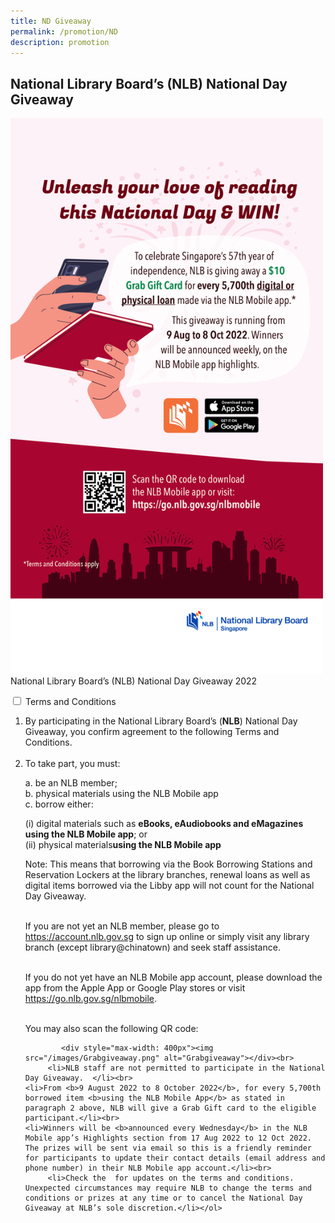 ```yaml
---
title: ND Giveaway
permalink: /promotion/ND
description: promotion
---
```

<h2>National Library Board’s (NLB) National Day Giveaway</h2>
 <p>	<div style="max-width: 500px"><img src="/images/Grabgiveawaypic.png" alt="Grabgiveawaypic"></div>
	National Library Board’s (NLB) National Day Giveaway 2022</p>  

<div id="eReads-get-started" class="new-accordion">          
<input id="acc1" type="checkbox">
        <label for="acc1">Terms and Conditions </label>
<div class="new-accordion-content">
      	
   <ol type="1">
		 <li>By participating in the National Library Board’s (<b>NLB</b>) National Day Giveaway, you confirm agreement to the following Terms and Conditions.</li><br>
         <li>To take part, you must:</li>
									<p>a. be an NLB member;<br>
									b. physical materials using the NLB Mobile app<br>
										c. borrow either:<br></p>
										 <p>(i) digital materials such as <b>eBooks, eAudiobooks and eMagazines using the NLB Mobile app</b>; or<br>
											 (ii)  physical materials<b>using the NLB Mobile app</b></p>
									<p>Note:  This means that borrowing via the Book Borrowing Stations and Reservation Lockers at the library branches, renewal loans as well as digital items borrowed via the Libby app will not count for the National Day Giveaway.</p><br> 
										If you are not yet an NLB member, please go to  <a href="https://account.nlb.gov.sg">https://account.nlb.gov.sg</a> to sign up online or simply visit any library branch (except library@chinatown) and seek staff assistance.<p></p><br> If you do not yet have an NLB Mobile app account, please download the app from the Apple App or Google Play stores or visit <a href=" https://go.nlb.gov.sg/nlbmobile"> https://go.nlb.gov.sg/nlbmobile</a>. <p></p><br>You may also scan the following QR code:
	
		 	<div style="max-width: 400px"><img src="/images/Grabgiveaway.png" alt="Grabgiveaway"></div><br>
         <li>NLB staff are not permitted to participate in the National Day Giveaway.  </li><br>
	<li>From <b>9 August 2022 to 8 October 2022</b>, for every 5,700th borrowed item <b>using the NLB Mobile App</b> as stated in paragraph 2 above, NLB will give a Grab Gift card to the eligible participant.</li><br>
	<li>Winners will be <b>announced every Wednesday</b> in the NLB Mobile app’s Highlights section from 17 Aug 2022 to 12 Oct 2022.  The prizes will be sent via email so this is a friendly reminder for participants to update their contact details (email address and phone number) in their NLB Mobile app account.</li><br>
         <li>Check the  for updates on the terms and conditions.  Unexpected circumstances may require NLB to change the terms and conditions or prizes at any time or to cancel the National Day Giveaway at NLB’s sole discretion.</li></ol>

          
</div>  
 
</div><!--close FAQ-section-->